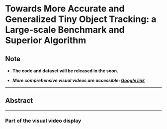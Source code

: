 # Towards More Accurate and Generalized Tiny Object Tracking: a Large-scale Benchmark and Superior Algorithm

## Note

- **The code and dataset will be released in the soon.**

- ***More comprehensive visual videos are accessible: [Google link](https://drive.google.com/file/d/1sLU90na7nlzqYqsuIhWlTxEBVxKWceJY/view?usp=drive_link)***

***
## Abstract

---

### Part of the visual video display

<!--https://github.com/Gi-gigi/CMU-Net/assets/49682456/6803629d-7715-4d2f-ba7a-621e84cbce58-->

<!--https://github.com/Gi-gigi/CMU-Net/assets/49682456/c239bade-31bb-44db-8eee-14c0d2b1857d-->

<!--https://github.com/Gi-gigi/CMU-Net/assets/49682456/5a3c121d-a69f-4b37-a45b-d63fb4ffc61e-->

<!--https://github.com/Gi-gigi/CMU-Net/assets/49682456/28e03ded-648b-4ff8-b655-2896335a93f9-->
